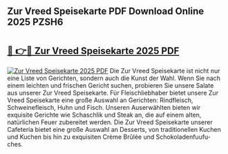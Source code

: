 ## Zur Vreed Speisekarte PDF Download Online 2025 PZSH6

# <h2><a href="http://gc6phvq.nevu.top/?p=Zur+Vreed+Speisekarte">🔗 👉🔴 Zur Vreed Speisekarte 2025 PDF</a></h2>

[![Zur Vreed Speisekarte 2025 PDF](https://i.imgur.com/dBaPXMq.png)](http://gc6phvq.nevu.top/?p=Zur+Vreed+Speisekarte)
Die Zur Vreed Speisekarte ist nicht nur eine Liste von Gerichten, sondern auch die Kunst der Wahl. Wenn Sie nach einem leichten und frischen Gericht suchen, probieren Sie unsere Salate aus unserer Zur Vreed Speisekarte. Für Fleischliebhaber bietet unsere Zur Vreed Speisekarte eine große Auswahl an Gerichten: Rindfleisch, Schweinefleisch, Huhn und Fisch. Unseren Auserwählten bieten wir exquisite Gerichte wie Schaschlik und Steak an, die auf einem alten, natürlichen Feuer zubereitet werden. Die Zur Vreed Speisekarte unserer Cafeteria bietet eine große Auswahl an Desserts, von traditionellen Kuchen und Kuchen bis hin zu exquisiten Crème Brûlée und Schokoladenfuufu-ches.
